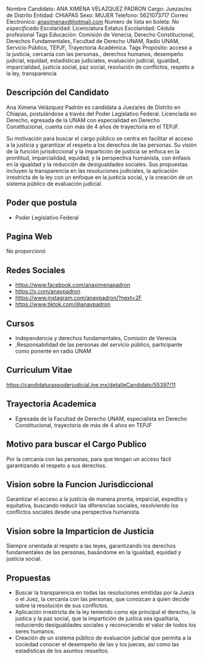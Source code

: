 Nombre Candidato: ANA XIMENA VELAZQUEZ PADRON
Cargo: Juezas/es de Distrito
Entidad: CHIAPAS
Sexo: MUJER
Telefono: 5621073717
Correo Electronico: anaximenav@hotmail.com
Numero de lista en boleta: *No especificado*
Escolaridad: Licenciatura
Estatus Escolaridad: Cédula profesional
Tags Educación: Comisión de Venecia, Derecho Constitucional, Derechos Fundamentales, Facultad de Derecho UNAM, Radio UNAM, Servicio Público, TEPJF, Trayectoria Académica.
Tags Propósito: acceso a la justicia, cercanía con las personas., derechos humanos, desempeño judicial, equidad, estadísticas judiciales, evaluación judicial, igualdad, imparcialidad, justicia social, paz social, resolución de conflictos, respeto a la ley, transparencia


## Descripción del Candidato 

Ana Ximena Velázquez Padrón es candidata a Jueza/es de Distrito en Chiapas, postulándose a través del Poder Legislativo Federal. Licenciada en Derecho, egresada de la UNAM con especialidad en Derecho Constitucional, cuenta con más de 4 años de trayectoria en el TEPJF.

Su motivación para buscar el cargo público se centra en facilitar el acceso a la justicia y garantizar el respeto a los derechos de las personas. Su visión de la función jurisdiccional y la impartición de justicia se enfoca en la prontitud, imparcialidad, equidad, y la perspectiva humanista, con énfasis en la igualdad y la reducción de desigualdades sociales. Sus propuestas incluyen la transparencia en las resoluciones judiciales, la aplicación irrestricta de la ley con un enfoque en la justicia social, y la creación de un sistema público de evaluación judicial.


## Poder que postula

- Poder Legislativo Federal


## Pagina Web

No proporcionó


## Redes Sociales

- https://www.facebook.com/anaximenapadron
- https://x.com/anavpadron
- https://www.instagram.com/anavpadron/?next=2F
- https://www.tiktok.com/@anavpadron


## Cursos

- Independencia y derechos fundamentales, Comisión de Venecia
- ,Responsabilidad de las personas del servicio público, participante como ponente en radio UNAM


## Curriculum Vitae

https://candidaturaspoderjudicial.ine.mx/detalleCandidato/55397/11


## Trayectoria Academica

- Egresada de la Facultad de Derecho UNAM, especialista en Derecho Constitucional, trayectoria de más de 4 años en TEPJF


## Motivo para buscar el Cargo Publico

Por la cercanía con las personas, para que tengan un acceso fácil garantizando el respeto a sus derechos.


## Vision sobre la Funcion Jurisdiccional

Garantizar el acceso a la justicia de manera pronta, imparcial, expedita y equitativa, buscando reducir las diferencias sociales, resolviendo los conflictos sociales desde una perspectiva humanista.


## Vision sobre la Imparticion de Justicia

Siempre orientada al respeto a las leyes, garantizando los derechos fundamentales de las personas, basándome en la igualdad, equidad y justicia social.


## Propuestas

- Buscar la transparencia en todas las resoluciones emitidas por la Jueza o el Juez, la cercanía con las personas, que conozcan a quien decide sobre la resolución de sus conflictos.
- Aplicación irrestricta de la ley teniendo como eje principal el derecho, la justica y la paz social, que la impartición de justica sea igualitaria, reduciendo desigualdades sociales y reconociendo el valor de todos los seres humanos.
- Creación de un sistema público de evaluación judicial que permita a la sociedad conocer el desempeño de las y los jueces, así como las estadísticas de los asuntos resueltos.

